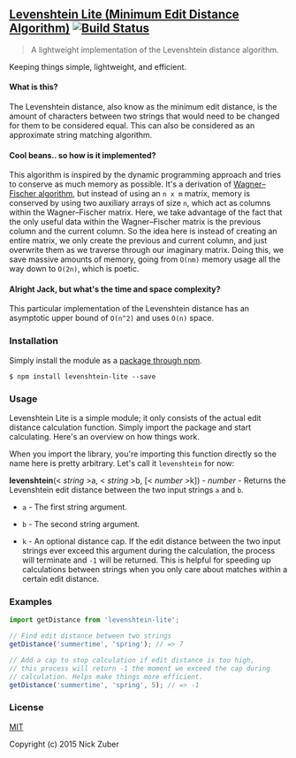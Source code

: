 ## [Levenshtein Lite (Minimum Edit Distance Algorithm)](https://en.wikipedia.org/wiki/Levenshtein_distance) [![Build Status](https://travis-ci.org/nickzuber/levenshtein-lite.svg?branch=master)](https://travis-ci.org/nickzuber/levenshtein-lite)

> A lightweight implementation of the Levenshtein distance algorithm.

Keeping things simple, lightweight, and efficient.

#### What is this?

The Levenshtein distance, also know as the minimum edit distance, is the amount of characters between two strings that would need to be changed for them to be considered equal. This can also be considered as an approximate string matching algorithm.

#### Cool beans.. so how is it implemented?

This algorithm is inspired by the dynamic programming approach and tries to conserve as much memory as possible. It's a derivation of [Wagner–Fischer algorithm](https://en.wikipedia.org/wiki/Wagner%E2%80%93Fischer_algorithm), but instead of using an `n x m` matrix, memory is conserved by using two auxiliary arrays of size `n`, which act as columns within the Wagner–Fischer matrix. Here, we take advantage of the fact that the only useful data within the Wagner–Fischer matrix is the previous column and the current column. So the idea here is instead of creating an entire matrix, we only create the previous and current column, and just overwrite them as we traverse through our imaginary matrix. Doing this, we save massive amounts of memory, going from `O(nm)` memory usage all the way down to `O(2n)`, which is poetic.

#### Alright Jack, but what's the time and space complexity?

This particular implementation of the Levenshtein distance has an asymptotic upper bound of `O(n^2)` and uses `O(n)` space.

### Installation

Simply install the module as a [package through npm](https://www.npmjs.com/package/levenshtein-lite).

```
$ npm install levenshtein-lite --save
```

### Usage

Levenshtein Lite is a simple module; it only consists of the actual edit distance calculation function. Simply import the package and start calculating. Here's an overview on how things work.

When you import the library, you're importing this function directly so the name here is pretty arbitrary. Let's call it `levenshtein` for now:

**levenshtein**(< *string* >a, < *string* >b, [< *number* >k]) - *number* - Returns the Levenshtein edit distance between the two input strings `a` and `b`.

 - `a` - The first string argument.

 - `b` - The second string argument.

 - `k` - An optional distance cap. If the edit distance between the two input strings ever exceed this argument during the calculation, the process will terminate and `-1` will be returned. This is helpful for speeding up calculations between strings when you only care about matches within a certain edit distance.

### Examples

```javascript
import getDistance from 'levenshtein-lite';

// Find edit distance between two strings
getDistance('summertime', 'spring'); // => 7

// Add a cap to stop calculation if edit distance is too high,
// this process will return -1 the moment we exceed the cap during
// calculation. Helps make things more efficient.
getDistance('summertime', 'spring', 5); // => -1
```

### License
[MIT](https://opensource.org/licenses/MIT)

Copyright (c) 2015 Nick Zuber

